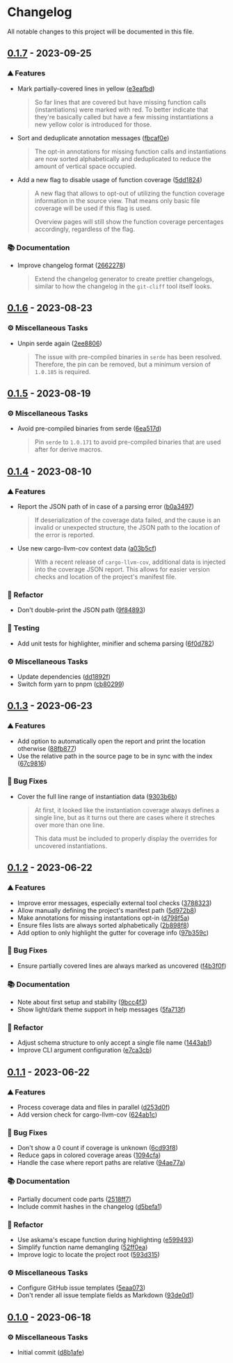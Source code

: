 # Changelog

All notable changes to this project will be documented in this file.

<!-- markdownlint-disable no-duplicate-header -->
<!-- markdownlint-disable no-trailing-spaces -->

## [0.1.7](https://github.com/dnaka91/wazzup/compare/v0.1.6...v0.1.7) - 2023-09-25

### <!-- 0 -->⛰️ Features

- Mark partially-covered lines in yellow ([e3eafbd](https://github.com/dnaka91/wazzup/commit/e3eafbdd3a9bd998a5d371a0369a19f998bc964d))
  > So far lines that are covered but have missing function calls
  > (instantiations) were marked with red. To better indicate that they're
  > basically called but have a few missing instantiations a new yellow
  > color is introduced for those.
- Sort and deduplicate annotation messages ([fbcaf0e](https://github.com/dnaka91/wazzup/commit/fbcaf0eb85681e555292fc1052e50c42a79947e2))
  > The opt-in annotations for missing function calls and instantiations
  > are now sorted alphabetically and deduplicated to reduce the amount of
  > vertical space occupied.
- Add a new flag to disable usage of function coverage ([5dd1824](https://github.com/dnaka91/wazzup/commit/5dd18245a7632b10eee7243af031fb79ff4c2791))
  > A new flag that allows to opt-out of utilizing the function coverage
  > information in the source view. That means only basic file coverage will
  > be used if this flag is used.
  > 
  > Overview pages will still show the function coverage percentages
  > accordingly, regardless of the flag.

### <!-- 2 -->📚 Documentation

- Improve changelog format ([2662278](https://github.com/dnaka91/wazzup/commit/266227895382700d0c56c434d4c75597094c2012))
  > Extend the changelog generator to create prettier changelogs, similar to
  > how the changelog in the `git-cliff` tool itself looks.

## [0.1.6](https://github.com/dnaka91/wazzup/compare/v0.1.5...v0.1.6) - 2023-08-23

### <!-- 7 -->⚙️ Miscellaneous Tasks

- Unpin serde again ([2ee8806](https://github.com/dnaka91/wazzup/commit/2ee8806a488f6a6d405772f16dd236f7834fb6d9))
  > The issue with pre-compiled binaries in `serde` has been resolved.
  > Therefore, the pin can be removed, but a minimum version of `1.0.185` is
  > required.

## [0.1.5](https://github.com/dnaka91/wazzup/compare/v0.1.4...v0.1.5) - 2023-08-19

### <!-- 7 -->⚙️ Miscellaneous Tasks

- Avoid pre-compiled binaries from serde ([6ea517d](https://github.com/dnaka91/wazzup/commit/6ea517dda075136ff85b8b26b3c5c418068abf32))
  > Pin `serde` to `1.0.171` to avoid pre-compiled binaries that are used
  > after for derive macros.

## [0.1.4](https://github.com/dnaka91/wazzup/compare/v0.1.3...v0.1.4) - 2023-08-10

### <!-- 0 -->⛰️ Features

- Report the JSON path of in case of a parsing error ([b0a3497](https://github.com/dnaka91/wazzup/commit/b0a349721e48cb60f04a40484e4601d5a518e721))
  > If deserialization of the coverage data failed, and the cause is an
  > invalid or unexpected structure, the JSON path to the location of the
  > error is reported.
- Use new cargo-llvm-cov context data ([a03b5cf](https://github.com/dnaka91/wazzup/commit/a03b5cf89fc1f8479b93d652f20da9e41cdeb2b2))
  > With a recent release of `cargo-llvm-cov`, additional data is injected
  > into the coverage JSON report. This allows for easier version checks and
  > location of the project's manifest file.

### <!-- 4 -->🚜 Refactor

- Don't double-print the JSON path ([9f84893](https://github.com/dnaka91/wazzup/commit/9f84893028b7750134051d76b47331fc8ed9f766))

### <!-- 6 -->🧪 Testing

- Add unit tests for highlighter, minifier and schema parsing ([6f0d782](https://github.com/dnaka91/wazzup/commit/6f0d782c065a2c6b4a6e7c6bd7b99cbadabc0a0f))

### <!-- 7 -->⚙️ Miscellaneous Tasks

- Update dependencies ([dd1892f](https://github.com/dnaka91/wazzup/commit/dd1892f5cbcdfd48344036236441339e52c23d68))
- Switch form yarn to pnpm ([cb80299](https://github.com/dnaka91/wazzup/commit/cb8029936a5257f7ef5633aab96a306f66e23ad6))

## [0.1.3](https://github.com/dnaka91/wazzup/compare/v0.1.2...v0.1.3) - 2023-06-23

### <!-- 0 -->⛰️ Features

- Add option to automatically open the report and print the location otherwise ([88fb877](https://github.com/dnaka91/wazzup/commit/88fb87797fd39722e13c2dd05d7f40b45c93b615))
- Use the relative path in the source page to be in sync with the index ([67c9816](https://github.com/dnaka91/wazzup/commit/67c98161a5dd358511ecce1b9c6cedd71025da48))

### <!-- 1 -->🐛 Bug Fixes

- Cover the full line range of instantiation data ([9303b6b](https://github.com/dnaka91/wazzup/commit/9303b6b827d40e643ed5e00ec04afef0324f3d4f))
  > At first, it looked like the instantiation coverage always defines a
  > single line, but as it turns out there are cases where it streches over
  > more than one line.
  > 
  > This data must be included to properly display the overrides for
  > uncovered instantiations.

## [0.1.2](https://github.com/dnaka91/wazzup/compare/v0.1.1...v0.1.2) - 2023-06-22

### <!-- 0 -->⛰️ Features

- Improve error messages, especially external tool checks ([3788323](https://github.com/dnaka91/wazzup/commit/378832381d58ef6a43e755c90a94d34a26f6d2fb))
- Allow manually defining the project's manifest path ([5d972b8](https://github.com/dnaka91/wazzup/commit/5d972b8e00e5d337d30abfa0a3e875723b593bf2))
- Make annotations for missing instantations opt-in ([d798f5a](https://github.com/dnaka91/wazzup/commit/d798f5ae7196174680d3187eb6d16ae17529a0db))
- Ensure files lists are always sorted alphabetically ([2b898f8](https://github.com/dnaka91/wazzup/commit/2b898f8181b5ce5d318e2f3e3625a93d53aa4ea8))
- Add option to only highlight the gutter for coverage info ([97b359c](https://github.com/dnaka91/wazzup/commit/97b359c08a46a96e33cab6197ba706c865987822))

### <!-- 1 -->🐛 Bug Fixes

- Ensure partially covered lines are always marked as uncovered ([f4b3f0f](https://github.com/dnaka91/wazzup/commit/f4b3f0fbe0b1782c346e230d23cab21d97b6abab))

### <!-- 2 -->📚 Documentation

- Note about first setup and stability ([9bcc4f3](https://github.com/dnaka91/wazzup/commit/9bcc4f3b1a9fc485115260057a3ea1163c2342dc))
- Show light/dark theme support in help messages ([5fa713f](https://github.com/dnaka91/wazzup/commit/5fa713ff627e5f677eb9ba758e2b5b6247f988ce))

### <!-- 4 -->🚜 Refactor

- Adjust schema structure to only accept a single file name ([1443ab1](https://github.com/dnaka91/wazzup/commit/1443ab1d12f877f465f675246327c71de898a155))
- Improve CLI argument configuration ([e7ca3cb](https://github.com/dnaka91/wazzup/commit/e7ca3cb48618ea3e9de02a66be725a4dff084a52))

## [0.1.1](https://github.com/dnaka91/wazzup/compare/v0.1.0...v0.1.1) - 2023-06-22

### <!-- 0 -->⛰️ Features

- Process coverage data and files in parallel ([d253d0f](https://github.com/dnaka91/wazzup/commit/d253d0f562cc585700f46d53bbccb9c1e2703ea9))
- Add version check for cargo-llvm-cov ([624ab1c](https://github.com/dnaka91/wazzup/commit/624ab1c6cf4f18df31a33ca48e4c545f1e78e6c2))

### <!-- 1 -->🐛 Bug Fixes

- Don't show a 0 count if coverage is unknown ([6cd93f8](https://github.com/dnaka91/wazzup/commit/6cd93f8cd7788cda76d874c365277433ee5e117c))
- Reduce gaps in colored coverage areas ([1094cfa](https://github.com/dnaka91/wazzup/commit/1094cfad0909381a3c118a128b2b2d387b02898f))
- Handle the case where report paths are relative ([94ae77a](https://github.com/dnaka91/wazzup/commit/94ae77a6b8ac213f22b40cb43382170458ff9970))

### <!-- 2 -->📚 Documentation

- Partially document code parts ([2518ff7](https://github.com/dnaka91/wazzup/commit/2518ff74e27caf081cb8114eaa277eef78c80b2a))
- Include commit hashes in the changelog ([d5befa1](https://github.com/dnaka91/wazzup/commit/d5befa1a7aa7dd93f09ec2a5e15d9d1f25fc5a93))

### <!-- 4 -->🚜 Refactor

- Use askama's escape function during highlighting ([e599493](https://github.com/dnaka91/wazzup/commit/e599493e6c5f7003a262ed6fb8b913de9c92caca))
- Simplify function name demangling ([52ff0ea](https://github.com/dnaka91/wazzup/commit/52ff0ea739cbaeb2ecb766611540027c3171ba68))
- Improve logic to locate the project root ([593d315](https://github.com/dnaka91/wazzup/commit/593d315c13a5988f05e9cb1d190fd9b10534a718))

### <!-- 7 -->⚙️ Miscellaneous Tasks

- Configure GitHub issue templates ([5eaa073](https://github.com/dnaka91/wazzup/commit/5eaa073e87937e0361cd5818844fbfc06ee5ca34))
- Don't render all issue template fields as Markdown ([93de0d1](https://github.com/dnaka91/wazzup/commit/93de0d109aedc3de9fae2f004a4b9efd3156fd63))

## [0.1.0](https://github.com/dnaka91/wazzup/releases/tag/v0.1.0) - 2023-06-18

### <!-- 7 -->⚙️ Miscellaneous Tasks

- Initial commit ([d8b1afe](https://github.com/dnaka91/wazzup/commit/d8b1afe2b1efa06b3b78d7fa7789b963b1df8dd2))

<!-- generated by git-cliff -->
